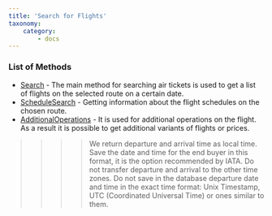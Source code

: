 ```yaml
---
title: 'Search for Flights'
taxonomy:
    category:
        - docs
---
```


### List of Methods

- [Search](/avia/request/search) - The main method for searching air tickets is used to get a list of flights on the selected route on a certain date.
- [ScheduleSearch](/avia/request/schedulesearch) - Getting information about the flight schedules on the chosen route.
- [AdditionalOperations](/avia/request/additionaloperations) - It is used for additional operations on the flight. As a result it is possible to get additional variants of flights or prices.

>>>> We return departure and arrival time as local time. Save the date and time for the end buyer in this format, it is the option recommended by IATA. Do not transfer departure and arrival to the other time zones. Do not save in the database departure date and time in the exact time format: Unix Timestamp, UTC (Coordinated Universal Time) or ones similar to them.  